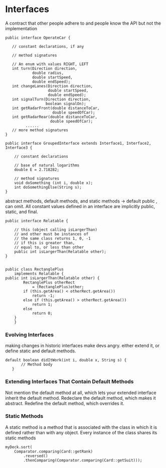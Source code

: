 # Interfaces

A contract that other people adhere to and people know the API but not the implementation

```
public interface OperateCar {

   // constant declarations, if any

   // method signatures
   
   // An enum with values RIGHT, LEFT
   int turn(Direction direction,
            double radius,
            double startSpeed,
            double endSpeed);
   int changeLanes(Direction direction,
                   double startSpeed,
                   double endSpeed);
   int signalTurn(Direction direction,
                  boolean signalOn);
   int getRadarFront(double distanceToCar,
                     double speedOfCar);
   int getRadarRear(double distanceToCar,
                    double speedOfCar);
         ......
   // more method signatures
}
```

```
public interface GroupedInterface extends Interface1, Interface2, Interface3 {

    // constant declarations
    
    // base of natural logarithms
    double E = 2.718282;
 
    // method signatures
    void doSomething (int i, double x);
    int doSomethingElse(String s);
}
```

abstract methods, default methods, and static methods -> default public , can omit.
All constant values defined in an interface are implicitly public, static, and final.

```
public interface Relatable {
        
    // this (object calling isLargerThan)
    // and other must be instances of 
    // the same class returns 1, 0, -1 
    // if this is greater than, 
    // equal to, or less than other
    public int isLargerThan(Relatable other);
}


public class RectanglePlus 
    implements Relatable {
public int isLargerThan(Relatable other) {
        RectanglePlus otherRect 
            = (RectanglePlus)other;
        if (this.getArea() < otherRect.getArea())
            return -1;
        else if (this.getArea() > otherRect.getArea())
            return 1;
        else
            return 0;               
    }
    }
```

### Evolving Interfaces

making changes in historic interfaces make devs angry. either extend it, or define static and default methods.

```
default boolean didItWork(int i, double x, String s) {
       // Method body 
   }
```

### Extending Interfaces That Contain Default Methods

Not mention the default method at all, which lets your extended interface inherit the default method.
Redeclare the default method, which makes it abstract.
Redefine the default method, which overrides it.

### Static Methods

A static method is a method that is associated with the class in which it is defined rather than with any object. Every instance of the class shares its static methods

```
myDeck.sort(
    Comparator.comparing(Card::getRank)
        .reversed()
        .thenComparing(Comparator.comparing(Card::getSuit)));
```